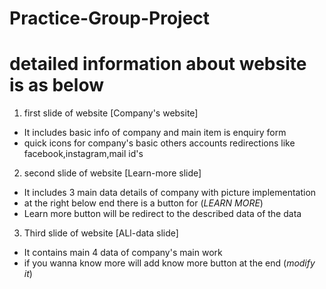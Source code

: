 # Practice-Group-Project

# detailed information about website is as below

1) first slide of website [Company's website]

- It includes basic info of company and main item is enquiry form
- quick icons for company's basic others accounts redirections like facebook,instagram,mail id's


2) second slide of website [Learn-more slide]

- It includes 3 main data details of company with picture implementation
- at the right below end there is a button for (*LEARN MORE*)
- Learn more button will be redirect to the described data of the data


3) Third slide of website [ALl-data slide]

- It contains main 4 data of company's main work
- if you wanna know more will add know more button at the end (*modify it*)
